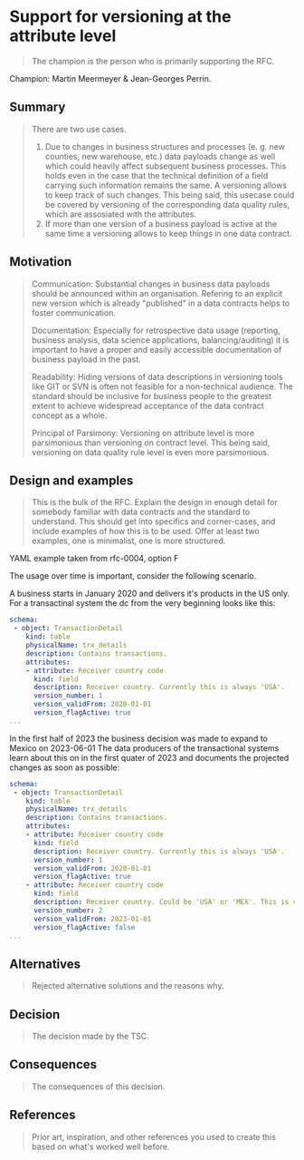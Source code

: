 # Support for versioning at the attribute level

> The champion is the person who is primarily supporting the RFC.

Champion: Martin Meermeyer & Jean-Georges Perrin.

## Summary

> There are two use cases.
> 1) Due to changes in business structures and processes (e. g. new counties, new warehouse, etc.) data payloads change as well which could heavily affect subsequent business processes. This holds even in the case that the technical definition of a field carrying such information remains the same. A versioning allows to keep track of such changes. This being said, this usecase could be covered by versioning of the corresponding data quality rules, which are assosiated with the attributes.
> 2) If more than one version of a business payload is active at the same time a versioning allows to keep things in one data contract. 

## Motivation

> Communication: Substantial changes in business data payloads should be announced within an organisation. Refering to an explicit new version which is already "published" in a data contracts helps to foster communication.
> 
> Documentation: Especially for retrospective data usage (reporting, business analysis, data science applications, balancing/auditing) it is important to have a proper and easily accessible documentation of business payload in the past.
>
> Readability: Hiding versions of data descriptions in versioning tools like GIT or SVN is often not feasible for a non-technical audience. The standard should be inclusive for business people to the greatest extent to achieve widespread acceptance of the data contract concept as a whole.
>
> Principal of Parsimony: Versioning on attribute level is more parsimonious than versioning on contract level. This being said, versioning on data quality rule level is even more parsimonious.  


## Design and examples

> This is the bulk of the RFC.
> Explain the design in enough detail for somebody familiar with data contracts and the standard to understand. This should get into specifics and corner-cases, and include examples of how this is to be used.
> Offer at least two examples, one is minimalist, one is more structured.

YAML example taken from rfc-0004, option F

The usage over time is important, consider the following scenario.

A business starts in January 2020 and  delivers it's products in the US only. For a transactinal system the dc from the very beginning looks like this:

```YAML
schema:
 - object: TransactionDetail
    kind: table
    physicalName: trx_details
    description: Contains transactions.
    attributes:
    - attribute: Receiver country code
      kind: field
      description: Receiver country. Currently this is always 'USA'.
      version_number: 1
      version_validFrom: 2020-01-01
      version_flagActive: true
...
 ```

In the first half of 2023 the business decision was made to expand to Mexico on 2023-06-01
The data producers of the transactional systems learn about this on in the first quater of 2023 and documents the projected changes as soon as possible:

```YAML
schema:
 - object: TransactionDetail
    kind: table
    physicalName: trx_details
    description: Contains transactions.
    attributes:
    - attribute: Receiver country code
      kind: field
      description: Receiver country. Currently this is always 'USA'.
      version_number: 1
      version_validFrom: 2020-01-01
      version_flagActive: true
    - attribute: Receiver country code
      kind: field
      description: Receiver country. Could be 'USA' or 'MEX'. This is very important for customs, VAT and shipping fee regulations.
      version_number: 2
      version_validFrom: 2023-01-01
      version_flagActive: false
...
 ```






## Alternatives

> Rejected alternative solutions and the reasons why.

## Decision

> The decision made by the TSC.

## Consequences

> The consequences of this decision.

## References

> Prior art, inspiration, and other references you used to create this based on what's worked well before.
